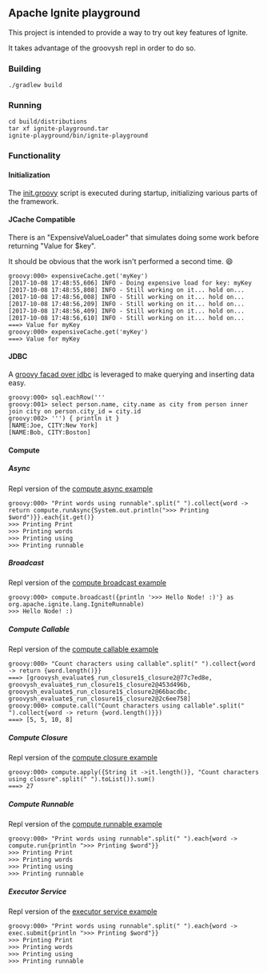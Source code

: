 ## Apache Ignite playground

This project is intended to provide a way to try out key features of Ignite.

It takes advantage of the groovysh repl in order to do so.

### Building

```
./gradlew build
```

### Running

```
cd build/distributions
tar xf ignite-playground.tar
ignite-playground/bin/ignite-playground
```

### Functionality

#### Initialization

The [init.groovy](src/main/dist/conf/init.groovy) script is executed during startup, initializing
various parts of the framework.

#### JCache Compatible

There is an "ExpensiveValueLoader" that simulates doing some work before returning "Value for $key".

It should be obvious that the work isn't performed a second time. :smile:

```
groovy:000> expensiveCache.get('myKey')
[2017-10-08 17:48:55,606] INFO - Doing expensive load for key: myKey
[2017-10-08 17:48:55,808] INFO - Still working on it... hold on...
[2017-10-08 17:48:56,008] INFO - Still working on it... hold on...
[2017-10-08 17:48:56,209] INFO - Still working on it... hold on...
[2017-10-08 17:48:56,409] INFO - Still working on it... hold on...
[2017-10-08 17:48:56,610] INFO - Still working on it... hold on...
===> Value for myKey
groovy:000> expensiveCache.get('myKey')
===> Value for myKey
```

#### JDBC

A [groovy facad over jdbc](http://docs.groovy-lang.org/latest/html/api/groovy/sql/Sql.html) is leveraged to make querying and inserting data easy.

```
groovy:000> sql.eachRow('''
groovy:001> select person.name, city.name as city from person inner join city on person.city_id = city.id
groovy:002> ''') { println it }
[NAME:Joe, CITY:New York]
[NAME:Bob, CITY:Boston]
```

#### Compute

##### Async

Repl version of the [compute async example](https://github.com/apache/ignite/blob/master/examples/src/main/java8/org/apache/ignite/examples/java8/computegrid/ComputeAsyncExample.java)

```
groovy:000> "Print words using runnable".split(" ").collect{word -> return compute.runAsync{System.out.println(">>> Printing $word")}}.each{it.get()}
>>> Printing Print
>>> Printing words
>>> Printing using
>>> Printing runnable
```

##### Broadcast

Repl version of the [compute broadcast example](https://github.com/apache/ignite/blob/master/examples/src/main/java8/org/apache/ignite/examples/java8/computegrid/ComputeBroadcastExample.java)

```
groovy:000> compute.broadcast({println '>>> Hello Node! :)'} as org.apache.ignite.lang.IgniteRunnable)
>>> Hello Node! :)
```

##### Compute Callable

Repl version of the [compute callable example](https://github.com/apache/ignite/blob/master/examples/src/main/java8/org/apache/ignite/examples/java8/computegrid/ComputeCallableExample.java)

```
groovy:000> "Count characters using callable".split(" ").collect{word -> return {word.length()}}
===> [groovysh_evaluate$_run_closure1$_closure2@77c7ed8e, groovysh_evaluate$_run_closure1$_closure2@453d496b, groovysh_evaluate$_run_closure1$_closure2@66bacdbc, groovysh_evaluate$_run_closure1$_closure2@2c6ee758]
groovy:000> compute.call("Count characters using callable".split(" ").collect{word -> return {word.length()}})
===> [5, 5, 10, 8]
```

##### Compute Closure

Repl version of the [compute closure example](https://github.com/apache/ignite/blob/master/examples/src/main/java8/org/apache/ignite/examples/java8/computegrid/ComputeClosureExample.java)

```
groovy:000> compute.apply({String it ->it.length()}, "Count characters using closure".split(" ").toList()).sum()
===> 27
```

##### Compute Runnable

Repl version of the [compute runnable example](https://github.com/apache/ignite/blob/master/examples/src/main/java8/org/apache/ignite/examples/java8/computegrid/ComputeRunnableExample.java)

```
groovy:000> "Print words using runnable".split(" ").each{word -> compute.run{println ">>> Printing $word"}}
>>> Printing Print
>>> Printing words
>>> Printing using
>>> Printing runnable

```

##### Executor Service

Repl version of the [executor service example](https://github.com/apache/ignite/blob/master/examples/src/main/java8/org/apache/ignite/examples/java8/datastructures/IgniteExecutorServiceExample.java)

```
groovy:000> "Print words using runnable".split(" ").each{word -> exec.submit{println ">>> Printing $word"}}
>>> Printing Print
>>> Printing words
>>> Printing using
>>> Printing runnable

```

